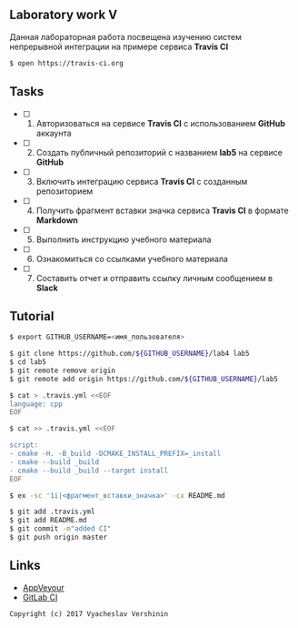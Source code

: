 ## Laboratory work V

Данная лабораторная работа посвещена изучению систем непрерывной интеграции на примере сервиса **Travis CI**

```bash
$ open https://travis-ci.org
```

## Tasks

- [ ] 1. Авторизоваться на сервисе **Travis CI** с использованием **GitHub** аккаунта
- [ ] 2. Создать публичный репозиторий с названием **lab5** на сервисе **GitHub**
- [ ] 3. Включить интеграцию сервиса **Travis CI** с созданным репозиторием
- [ ] 4. Получить фрагмент вставки значка сервиса **Travis CI** в формате **Markdown**
- [ ] 5. Выполнить инструкцию учебного материала
- [ ] 6. Ознакомиться со ссылками учебного материала
- [ ] 7. Составить отчет и отправить ссылку личным сообщением в **Slack**

## Tutorial

```bash
$ export GITHUB_USERNAME=<имя_пользователя>
```

```bash
$ git clone https://github.com/${GITHUB_USERNAME}/lab4 lab5
$ cd lab5
$ git remote remove origin
$ git remote add origin https://github.com/${GITHUB_USERNAME}/lab5
```

```bash
$ cat > .travis.yml <<EOF
language: cpp
EOF
```

```bash
$ cat >> .travis.yml <<EOF

script:
- cmake -H. -B_build -DCMAKE_INSTALL_PREFIX=_install
- cmake --build _build
- cmake --build _build --target install
EOF
```

```bash
$ ex -sc '1i|<фрагмент_вставки_значка>' -cx README.md
```

```bash
$ git add .travis.yml
$ git add README.md
$ git commit -m"added CI"
$ git push origin master
```

## Links

- [AppVeyour](https://www.appveyor.com/)
- [GitLab CI](https://about.gitlab.com/gitlab-ci/)

```
Copyright (c) 2017 Vyacheslav Vershinin
```
